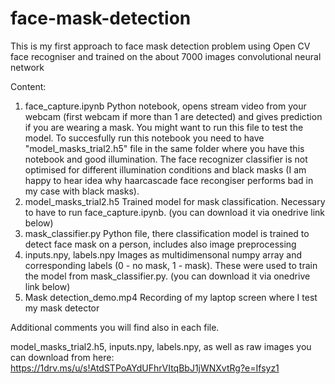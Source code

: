 # face-mask-detection
This is my first approach to face mask detection problem using Open CV face recogniser and trained on the about 7000 images convolutional neural network

Content:

1. face_capture.ipynb
    Python notebook, opens stream video from your webcam (first webcam if more than 1 are detected) and gives prediction if you are wearing a mask. You might want to run this file     to test the model. To succesfully run this notebook you need to have "model_masks_trial2.h5" file in the same folder where you have this notebook and good illumination. The       face recognizer classifier is not optimised for different illumination conditions and black masks (I am happy to hear idea why haarcascade face recongiser performs bad in my       case with black masks).
2. model_masks_trial2.h5
    Trained model for mask classification. Necessary to have to run face_capture.ipynb. (you can download it via onedrive link below)
3. mask_classifier.py
    Python file, there classification model is trained to detect face mask on a person, includes also image preprocessing
4. inputs.npy, labels.npy
    Images as multidimensonal numpy array and corresponding labels (0 - no mask, 1 - mask). These were used to train the model from mask_classifier.py. (you can download it via onedrive link below)
5. Mask detection_demo.mp4
    Recording of my laptop screen where I test my mask detector
    
Additional comments you will find also in each file.

model_masks_trial2.h5, inputs.npy, labels.npy, as well as raw images you can download from here:
https://1drv.ms/u/s!AtdSTPoAYdUFhrVItqBbJ1jWNXvtRg?e=Ifsyz1
